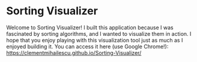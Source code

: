 # Sorting Visualizer

Welcome to Sorting Visualizer! I built this application because I was fascinated by sorting algorithms, and I wanted to visualize them in action. I hope that you enjoy playing with this visualization tool just as much as I enjoyed building it. You can access it here (use Google Chrome!): https://clementmihailescu.github.io/Sorting-Visualizer/
